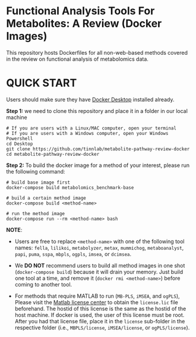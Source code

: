 # Functional Analysis Tools For Metabolites: A Review (Docker Images)

This repository hosts Dockerfiles for all non-web-based methods covered in the review on functional analysis of metabolomics data.

# QUICK START
Users should make sure they have [Docker Desktop](https://www.docker.com/products/docker-desktop/) installed already.

**Step 1:** we need to clone this repository and place it in a folder in our local machine
```
# If you are users with a Linux/MAC computer, open your terminal
# If you are users with a Windows computer, open your Windows Powershell
cd Desktop                              
git clone https://github.com/tinnlab/metabolite-pathway-review-docker
cd metabolite-pathway-review-docker
```

**Step 2:** To build the docker image for a method of your interest, please run the following command:
```
# build base image first
docker-compose build metabolomics_benchmark-base

# build a certain method image
docker-compose build <method-name>

# run the method image
docker-compose run --rm <method-name> bash
```
**NOTE**: 

+ Users are free to replace `<method-name>` with one of the following tool names: `fella`, `lilikoi`, `metabolyzer`, `metax`, `mummichog`, `metaboanalyst`, `papi`, `puma`, `sspa`, `mbpls`, `ogpls`, `imsea`, or `dcimsea`.

+ We **DO NOT** recommend users to build all method images in one shot (`docker-compose build`) because it will drain your memory. Just build one tool at a time, and remove it (`docker rmi <method-name>`) before coming to another tool.

+ For methods that require MATLAB to run (`MB-PLS`, `iMSEA`, and `ogPLS`), Please visit the [Matlab license center](https://www.mathworks.com/licensecenter/licenses) to obtain the `license.lic` file beforehand. The hostid of this license is the same as the hostid of the host machine. If docker is used, the user of this license must be root. After you had that license file, place it in the `license` sub-folder in the respective folder (i.e., `MBPLS/license`, `iMSEA/license`, or `ogPLS/license`).
